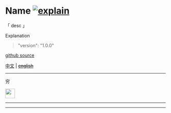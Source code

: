 # Name [![explain](http://llever.com/explain.svg)](https://github.com/chinanf-boy/Source-Explain)

「 desc 」


Explanation

> "version": "1.0.0"

[github source]()

[中文](./readme.md) | ~~[english](./readme.en.md)~~

---

穷

<a href="https://patreon.com/yobrave">
<img src="https://c5.patreon.com/external/logo/become_a_patron_button@2x.png" height="30">
</a>


---

<!-- START doctoc -->
<!-- END doctoc -->

---

